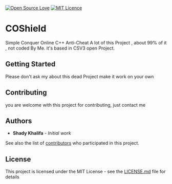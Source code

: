 [![Open Source Love](https://badges.frapsoft.com/os/v1/open-source.png?v=103)](https://github.com/ellerbrock/open-source-badges/)
[![MIT Licence](https://badges.frapsoft.com/os/mit/mit.png?v=103)](https://opensource.org/licenses/mit-license.php)

# COShield

Simple Conquer Online C++ Anti-Cheat
A lot of this Project , about 99% of it , not coded By Me.
it's based in CSV3 open Project.

## Getting Started

Please don't ask my about this dead Project
make it work on your own

## Contributing

you are welcome with this project for contributing, just contact me 

## Authors

* **Shady Khalifa** - *Initial work*

See also the list of [contributors](https://github.com/your/project/contributors) who participated in this project.

## License

This project is licensed under the MIT License - see the [LICENSE.md](LICENSE.md) file for details



